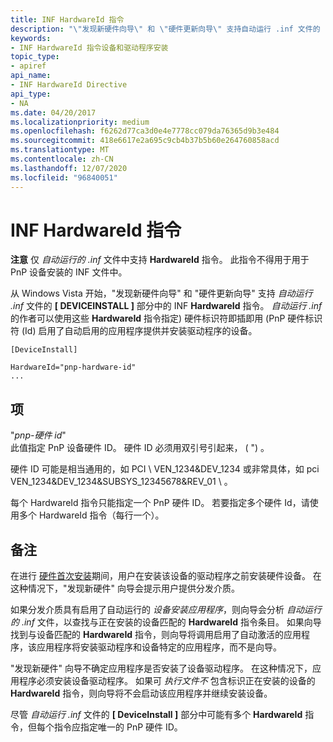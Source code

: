 ```yaml
---
title: INF HardwareId 指令
description: "\"发现新硬件向导\" 和 \"硬件更新向导\" 支持自动运行 .inf 文件的 [DeviceInstall] 部分中的 INF HardwareId 指令。"
keywords:
- INF HardwareId 指令设备和驱动程序安装
topic_type:
- apiref
api_name:
- INF HardwareId Directive
api_type:
- NA
ms.date: 04/20/2017
ms.localizationpriority: medium
ms.openlocfilehash: f6262d77ca3d0e4e7778cc079da76365d9b3e484
ms.sourcegitcommit: 418e6617e2a695c9cb4b37b5b60e264760858acd
ms.translationtype: MT
ms.contentlocale: zh-CN
ms.lasthandoff: 12/07/2020
ms.locfileid: "96840051"
---
```

# <a name="inf-hardwareid-directive"></a>INF HardwareId 指令


**注意** 仅 *自动运行的 .inf* 文件中支持 **HardwareId** 指令。 此指令不得用于用于 PnP 设备安装的 INF 文件中。

 

从 Windows Vista 开始，"发现新硬件向导" 和 "硬件更新向导" 支持 *自动运行 .inf* 文件的 **\[ DEVICEINSTALL \]** 部分中的 INF **HardwareId** 指令。 *自动运行 .inf* 的作者可以使用这些 **HardwareId** 指令指定) 硬件标识符即插即用 (PnP 硬件标识符 (Id) 启用了自动启用的应用程序提供并安装驱动程序的设备。

```inf
[DeviceInstall] 
 
HardwareId="pnp-hardware-id"
...
```

## <a name="entries"></a>项


<a href="" id="-pnp-hardware-id-"></a>"*pnp-硬件 id*"  
此值指定 PnP 设备硬件 ID。 硬件 ID 必须用双引号引起来， ( ") 。

硬件 ID 可能是相当通用的，如 PCI \\ VEN_1234&DEV_1234 或非常具体，如 pci VEN_1234&DEV_1234&SUBSYS_12345678&REV_01 \\ 。

每个 HardwareId 指令只能指定一个 PnP 硬件 ID。 若要指定多个硬件 Id，请使用多个 HardwareId 指令（每行一个）。

<a name="remarks"></a>备注
-------

在进行 [硬件首次安装](hardware-first-installation.md)期间，用户在安装该设备的驱动程序之前安装硬件设备。 在这种情况下，"发现新硬件" 向导会提示用户提供分发介质。

如果分发介质具有启用了自动运行的 *设备安装应用程序*，则向导会分析 *自动运行的 .inf* 文件，以查找与正在安装的设备匹配的 **HardwareId** 指令条目。 如果向导找到与设备匹配的 **HardwareId** 指令，则向导将调用启用了自动激活的应用程序，该应用程序将安装驱动程序和设备特定的应用程序，而不是向导。

"发现新硬件" 向导不确定应用程序是否安装了设备驱动程序。 在这种情况下，应用程序必须安装设备驱动程序。 如果可 *执行文件不* 包含标识正在安装的设备的 **HardwareId** 指令，则向导将不会启动该应用程序并继续安装设备。

尽管 *自动运行 .inf* 文件的 **\[ DeviceInstall \]** 部分中可能有多个 **HardwareId** 指令，但每个指令应指定唯一的 PnP 硬件 ID。

 

 





